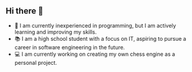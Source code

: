 ## Hi there 👋

- 🌱 I am currently inexperienced in programming, but I am actively learning and improving my skills.
- 📚 I am a high school student with a focus on IT, aspiring to pursue a career in software engineering in the future.
- 💻 I am currently working on creating my own chess engine as a personal project.

<!--
**Santinorua/Santinorua** is a ✨ _special_ ✨ repository because its `README.md` (this file) appears on your GitHub profile.

Here are some ideas to get you started:

- 🔭 I’m currently working on ...
- 🌱 I’m currently learning ...
- 👯 I’m looking to collaborate on ...
- 🤔 I’m looking for help with ...
- 💬 Ask me about ...
- 📫 How to reach me: ...
- 😄 Pronouns: ...
- ⚡ Fun fact: ...
-->
